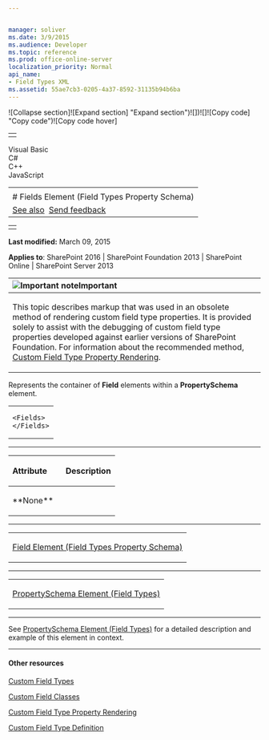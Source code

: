 ```yaml
---


manager: soliver
ms.date: 3/9/2015
ms.audience: Developer
ms.topic: reference
ms.prod: office-online-server
localization_priority: Normal
api_name:
- Field Types XML
ms.assetid: 55ae7cb3-0205-4a37-8592-31135b94b6ba
---
```


![Collapse
section]![Expand
section] "Expand section")![]()![])![]![]()![Copy
code] "Copy code")![Copy code
hover]
<table>
<tbody>
<tr class="odd">
<td align="left"></td>
</tr>
</tbody>
</table>

Visual Basic  
C\#  
C++  
JavaScript  

<table>
<tbody>
<tr class="odd">
<td align="left"><span id="runningHeaderText"></span></td>
</tr>
<tr class="even">
<td align="left"># Fields Element (Field Types Property Schema)</td>
</tr>
<tr class="odd">
<td align="left"><a href="#seeAlsoToggle">See also</a>  <span id="headfeedbackarea" class="feedbackhead"><a href="javascript:SubmitFeedback(&#39;docthis@Microsoft.com&#39;,&#39;&#39;,&#39;&#39;,&#39;&#39;,&#39;1.0.18082.1225&#39;,&#39;%0\dThank%20you%20for%20your%20feedback.%20The%20developer%20writing%20teams%20use%20your%20feedback%20to%20improve%20documentation.%20While%20we%20are%20reviewing%20your%20feedback,%20we%20may%20send%20you%20e-mail%20to%20ask%20for%20clarification%20or%20feedback%20on%20a%20solution.%20We%20do%20not%20use%20your%20e-mail%20address%20for%20any%20other%20purpose%20and%20we%20delete%20it%20after%20we%20finish%20our%20review.%0\AFor%20further%20information%20about%20the%20privacy%20policies%20of%20Microsoft,%20please%20see%20http://privacy.microsoft.com/en-us/default.aspx.%0\A%0\d&#39;,&#39;Customer%20feedback&#39;);">Send feedback</a></span></td>
</tr>
</tbody>
</table>

<table>
<colgroup>
<col width="100%" />
</colgroup>
<tbody>
<tr class="odd">
<td align="left"></td>
</tr>
</tbody>
</table>

**Last modified:** March 09, 2015

**Applies to**: SharePoint 2016 | SharePoint Foundation 2013 |
SharePoint Online | SharePoint Server 2013

<table>
<colgroup>
<col width="100%" />
</colgroup>
<thead>
<tr class="header">
<th align="left"><img src=".." title="Important note" alt="Important note" /><strong>Important</strong></th>
</tr>
</thead>
<tbody>
<tr class="odd">
<td align="left"><p>This topic describes markup that was used in an obsolete method of rendering custom field type properties. It is provided solely to assist with the debugging of custom field type properties developed against earlier versions of SharePoint Foundation. For information about the recommended method, <a href="http://msdn.microsoft.com/library/a959ad5b-6f3a-462c-80b9-e2d00bb0d62a(Office.15).aspx">Custom Field Type Property Rendering</a>.</p></td>
</tr>
</tbody>
</table>

Represents the container of **Field** elements
within a **PropertySchema** element.

<span codelanguage="other"></span>
<table>
<colgroup>
<col width="100%" />
</colgroup>
<tbody>
<tr class="odd">
<td align="left"><pre><code>&lt;Fields&gt;
&lt;/Fields&gt;</code></pre></td>
</tr>
</tbody>
</table>


-----------------------------------------------------------------------------------------------------------------------------------------------------------------------------------------------

<table>
<colgroup>
<col width="50%" />
<col width="50%" />
</colgroup>
<thead>
<tr class="header">
<th align="left"><p>Attribute</p></th>
<th align="left"><p>Description</p></th>
</tr>
</thead>
<tbody>
<tr class="odd">
<td align="left"><p>**None**</p></td>
<td align="left"><p></p></td>
</tr>
</tbody>
</table>


---------------------------------------------------------------------------------------------------------------------------------------------------------------------------------------------------

<table>
<colgroup>
<col width="100%" />
</colgroup>
<tbody>
<tr class="odd">
<td align="left"><p><span sdata="link"><a href="field-element-field-types-property-schema.md">Field Element (Field Types Property Schema)</a></span></p></td>
</tr>
</tbody>
</table>


----------------------------------------------------------------------------------------------------------------------------------------------------------------------------------------------------

<table>
<colgroup>
<col width="100%" />
</colgroup>
<tbody>
<tr class="odd">
<td align="left"><p><span sdata="link"><a href="propertyschema-element-field-types.md">PropertySchema Element (Field Types)</a></span></p></td>
</tr>
</tbody>
</table>


----------------------------------------------------------------------------------------------------------------------------------------------------------------------------------------------------------------------------

See [PropertySchema Element (Field
Types)](propertyschema-element-field-types.md)</span> for a detailed
description and example of this element in context.


-------------------------------------------------------------------------------------------------------------------------------------------------------------------------------------------

#### Other resources

[Custom Field
Types](http://msdn.microsoft.com/library/1345b345-226d-443a-918f-af123a3c7b13(Office.15).aspx)

[Custom Field
Classes](http://msdn.microsoft.com/library/436a9d9b-7a6f-4e8f-86e8-f42ded85c069(Office.15).aspx)

[Custom Field Type Property
Rendering](http://msdn.microsoft.com/library/a959ad5b-6f3a-462c-80b9-e2d00bb0d62a(Office.15).aspx)

[Custom Field Type
Definition](http://msdn.microsoft.com/library/b3315997-671f-4c29-9518-48cc4592f205(Office.15).aspx)








